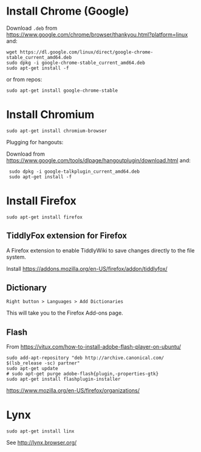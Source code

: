 Install Chrome (Google)
================================================================================

Download `.deb` from 
https://www.google.com/chrome/browser/thankyou.html?platform=linux
and:

    wget https://dl.google.com/linux/direct/google-chrome-stable_current_amd64.deb
    sudo dpkg -i google-chrome-stable_current_amd64.deb
    sudo apt-get install -f

or from repos: 

    sudo apt-get install google-chrome-stable


Install Chromium
================================================================================

    sudo apt-get install chromium-browser
    
Plugging for hangouts:

Download from <https://www.google.com/tools/dlpage/hangoutplugin/download.html> and:
    
     sudo dpkg -i google-talkplugin_current_amd64.deb
     sudo apt-get install -f



Install Firefox
================================================================================

    sudo apt-get install firefox



TiddlyFox extension for Firefox
-------------------------------

A Firefox extension to enable TiddlyWiki to save changes directly to the file system.

Install <https://addons.mozilla.org/en-US/firefox/addon/tiddlyfox/>

Dictionary
----------

    Right button > Languages > Add Dictionaries

This will take you to the Firefox Add-ons page.

Flash
------


From https://vitux.com/how-to-install-adobe-flash-player-on-ubuntu/

    sudo add-apt-repository "deb http://archive.canonical.com/ $(lsb_release -sc) partner"
    sudo apt-get update
    # sudo apt-get purge adobe-flash{plugin,-properties-gtk}
    sudo apt-get install flashplugin-installer


https://www.mozilla.org/en-US/firefox/organizations/



Lynx
================================================================================

    sudo apt-get install linx

See <http://lynx.browser.org/>
